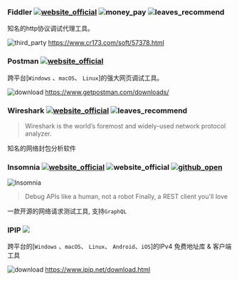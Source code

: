 ### Fiddler [![website_official](https://gitbook07.oss-cn-hangzhou.aliyuncs.com/website_official.svg)](http://www.telerik.com/fiddler) ![money_pay](https://gitbook07.oss-cn-hangzhou.aliyuncs.com/money_pay.svg) ![leaves_recommend](https://gitbook07.oss-cn-hangzhou.aliyuncs.com/leaves_rec.svg)

知名的http协议调试代理工具。

![third_party](https://gitbook07.oss-cn-hangzhou.aliyuncs.com/third_party.svg) https://www.cr173.com/soft/57378.html

### Postman [![website_official](https://gitbook07.oss-cn-hangzhou.aliyuncs.com/website_official.svg)](https://www.getpostman.com/postman)

跨平台[`Windows` 、`macOS`、 `Linux`]的强大网页调试工具。

![download](https://gitbook07.oss-cn-hangzhou.aliyuncs.com/download.svg) https://www.getpostman.com/downloads/

### Wireshark [![website_official](https://gitbook07.oss-cn-hangzhou.aliyuncs.com/website_official.svg)](https://www.wireshark.org/) ![leaves_recommend](https://gitbook07.oss-cn-hangzhou.aliyuncs.com/leaves_rec.svg)

> Wireshark is the world’s foremost and widely-used network protocol analyzer.

知名的网络封包分析软件

### Insomnia [![website_official](https://gitbook07.oss-cn-hangzhou.aliyuncs.com/website_official.svg)](https://insomnia.rest/) ![website_official](https://gitbook07.oss-cn-hangzhou.aliyuncs.com/website_official.svg) [![github_open](https://gitbook07.oss-cn-hangzhou.aliyuncs.com/github_open.svg)](https://github.com/getinsomnia/insomnia)

![Insomnia](https://insomnia.rest/static/main-ac0a1732afac19acce5ad6825595c3bb-9a259.webp)

> Debug APIs like a human, not a robot
Finally, a REST client you'll love

一款开源的网络请求测试工具, 支持`GraphQL`

### IPIP [![](https://gitbook07.oss-cn-hangzhou.aliyuncs.com/website_official.svg)](https://www.ipip.net)

跨平台的[`Windows` 、`macOS`、 `Linux`、 `Android`、`iOS`]的IPv4 免费地址库 & 客户端工具

![download](https://gitbook07.oss-cn-hangzhou.aliyuncs.com/download.svg) https://www.ipip.net/download.html

